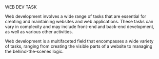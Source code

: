 WEB DEV TASK

Web development involves a wide range of tasks that are essential for creating and maintaining websites and web applications. These tasks can vary in complexity and may include front-end and back-end development, as well as various other activities. 

Web development is a multifaceted field that encompasses a wide variety of tasks, ranging from creating the visible parts of a website to managing the behind-the-scenes logic. 
